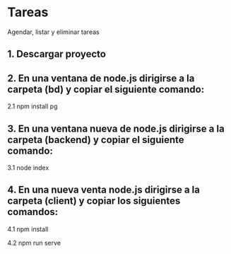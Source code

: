 # Tareas
Agendar, listar y eliminar tareas

## 1. Descargar proyecto 

## 2. En una ventana de node.js dirigirse a la carpeta (bd) y copiar el siguiente comando:

2.1 npm install pg

## 3. En una ventana nueva de node.js dirigirse a la carpeta (backend) y copiar el siguiente comando:

3.1 node index

## 4. En una nueva venta node.js dirigirse a la carpeta (client) y copiar los siguientes comandos:

4.1 npm install 

4.2 npm run serve

 

